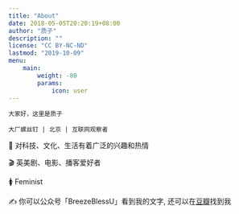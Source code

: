 ```yaml
---
title: "About"
date: 2018-05-05T20:20:19+08:00
author: "质子"
description: ""
license: "CC BY-NC-ND"
lastmod: "2019-10-09"
menu:
    main: 
        weight: -80
        params:
            icon: user
---
```


`大家好，这里是质子`

`大厂螺丝钉 | 北京 | 互联网观察者`

🚀 对科技、文化、生活有着广泛的兴趣和热情

🎬 英美剧、电影、播客爱好者

🚺 Feminist

✍️ 你可以公众号「BreezeBlessU」看到我的文字, 还可以在[豆瓣](https://www.douban.com/people/imzhizi/)找到我